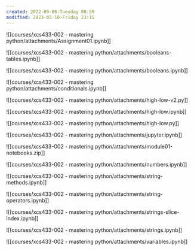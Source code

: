 ```yaml
---
created: 2022-09-06-Tuesday 08:59
modified: 2023-03-10-Friday 23:15
---
```


![[courses/xcs433-002 - mastering python/attachments/Assignment01.ipynb]]

![[courses/xcs433-002 - mastering python/attachments/booleans-tables.ipynb]]

![[courses/xcs433-002 - mastering python/attachments/booleans.ipynb]]

![[courses/xcs433-002 - mastering python/attachments/conditionals.ipynb]]

![[courses/xcs433-002 - mastering python/attachments/high-low-v2.py]]

![[courses/xcs433-002 - mastering python/attachments/high-low.ipynb]]

![[courses/xcs433-002 - mastering python/attachments/high-low.py]]

![[courses/xcs433-002 - mastering python/attachments/jupyter.ipynb]]

![[courses/xcs433-002 - mastering python/attachments/module01-notebooks.zip]]

![[courses/xcs433-002 - mastering python/attachments/numbers.ipynb]]

![[courses/xcs433-002 - mastering python/attachments/string-methods.ipynb]]

![[courses/xcs433-002 - mastering python/attachments/string-operators.ipynb]]

![[courses/xcs433-002 - mastering python/attachments/strings-slice-index.ipynb]]

![[courses/xcs433-002 - mastering python/attachments/strings.ipynb]]

![[courses/xcs433-002 - mastering python/attachments/variables.ipynb]]
